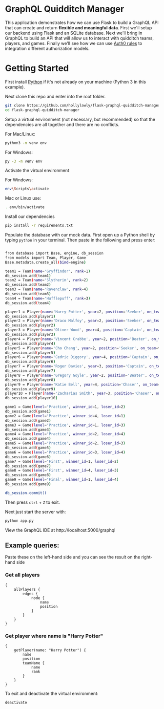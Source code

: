 # GraphQL Quidditch Manager

This application demonstrates how we can use Flask to build a GraphQL API that can create and return **flexible and meaningful data**. First we'll setup our backend using Flask and an SQLite database. Next we'll bring in GraphQL to build an API that will allow us to interact with quidditch teams, players, and games. Finally we'll see how we can use [Auth0 rules](https://auth0.com/docs/rules) to integration different authorization models.

# Getting Started

First install [Python](https://www.python.org/downloads/) if it's not already on your machine (Python 3 in this example).

Next clone this repo and enter into the root folder.

```bash
git clone https://github.com/hollylawly/flask-graphql-quidditch-manager
cd flask-graphql-quidditch-manager
```

Setup a virtual environment (not necessary, but recommended) so that the dependencies are all together and there are no conflicts.

For Mac/Linux:
```bash
python3 -m venv env
```

For Windows:
```bash
py -3 -m venv env
```

Activate the virtual environment

For Windows:

```bash
env\Scripts\activate
```

Mac or Linux use:

```bash
. env/bin/activate
```

Install our dependencies

```bash
pip install -r requirements.txt
```

Populate the database with our mock data. First open up a Python shell by typing `python` in your terminal. Then paste in the following and press enter:

```bash

from database import Base, engine, db_session
from models import Team, Player, Game
Base.metadata.create_all(bind=engine)

team1 = Team(name='Gryffindor', rank=1)
db_session.add(team1)
team2 = Team(name='Slytherin', rank=2)
db_session.add(team2)
team3 = Team(name='Ravenclaw', rank=4)
db_session.add(team3)
team4 = Team(name='Hufflepuff', rank=3)
db_session.add(team4)

player1 = Player(name='Harry Potter', year=2, position='Seeker', on_team=team1)
db_session.add(player1)
player2 = Player(name='Draco Malfoy', year=2, position='Seeker', on_team=team2)
db_session.add(player2)
player3 = Player(name='Oliver Wood', year=4, position='Captain', on_team=team1)
db_session.add(player3)
player4 = Player(name='Vincent Crabbe', year=2, position='Beater', on_team=team2)
db_session.add(player4)
player5 = Player(name='Cho Chang', year=2, position='Seeker', on_team=team3)
db_session.add(player5)
player6 = Player(name='Cedric Diggory', year=4, position='Captain', on_team=team4)
db_session.add(player6)
player7 = Player(name='Roger Davies', year=3, position='Captain', on_team=team3)
db_session.add(player7)
player8 = Player(name='Gregory Goyle', year=2, position='Beater', on_team=team2)
db_session.add(player8)
player9 = Player(name='Katie Bell', year=4, position='Chaser', on_team=team1)
db_session.add(player9)
player10 = Player(name='Zacharias Smith', year=3, position='Chaser', on_team=team4)
db_session.add(player10)

game1 = Game(level='Practice', winner_id=1, loser_id=2)
db_session.add(game1)
game2 = Game(level='Practice', winner_id=4, loser_id=1)
db_session.add(game2)
game3 = Game(level='Practice', winner_id=1, loser_id=3)
db_session.add(game3)
game4 = Game(level='Practice', winner_id=2, loser_id=4)
db_session.add(game4)
game5 = Game(level='Practice', winner_id=2, loser_id=3)
db_session.add(game5)
game6 = Game(level='Practice', winner_id=3, loser_id=4)
db_session.add(game6)
game7 = Game(level='First', winner_id=1, loser_id=2)
db_session.add(game7)
game8 = Game(level='First', winner_id=4, loser_id=3)
db_session.add(game8)
game9 = Game(level='Final', winner_id=1, loser_id=4)
db_session.add(game9)

db_session.commit()
```

Then press `ctrl` + `Z` to exit.

Next just start the server with:

```bash
python app.py
```

View the GraphQL IDE at http://localhost:5000/graphql

## Example queries:

Paste these on the left-hand side and you can see the result on the right-hand side

### Get all players

```
{
    allPlayers {
        edges {
            node {
                name
                position
            }
        }
    }
}
```

### Get player where name is "Harry Potter"

```
{
    getPlayer(name: "Harry Potter") {
        name
        position
        teamName {
            name
            rank
        }
    }
}
```

To exit and deactivate the virtual environment:

```bash
deactivate
```
